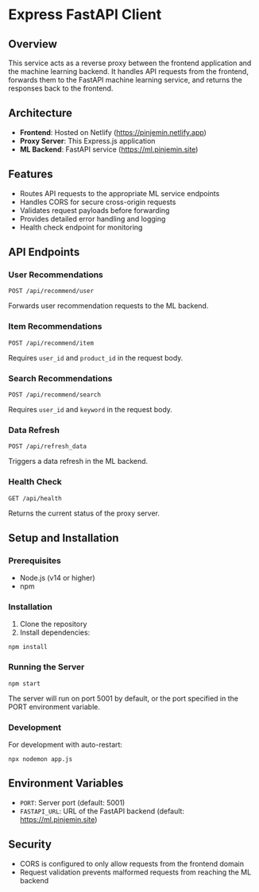 # Express FastAPI Client

## Overview
This service acts as a reverse proxy between the frontend application and the machine learning backend. It handles API requests from the frontend, forwards them to the FastAPI machine learning service, and returns the responses back to the frontend.

## Architecture
- **Frontend**: Hosted on Netlify (https://pinjemin.netlify.app)
- **Proxy Server**: This Express.js application
- **ML Backend**: FastAPI service (https://ml.pinjemin.site)

## Features
- Routes API requests to the appropriate ML service endpoints
- Handles CORS for secure cross-origin requests
- Validates request payloads before forwarding
- Provides detailed error handling and logging
- Health check endpoint for monitoring

## API Endpoints

### User Recommendations
```
POST /api/recommend/user
```
Forwards user recommendation requests to the ML backend.

### Item Recommendations
```
POST /api/recommend/item
```
Requires `user_id` and `product_id` in the request body.

### Search Recommendations
```
POST /api/recommend/search
```
Requires `user_id` and `keyword` in the request body.

### Data Refresh
```
POST /api/refresh_data
```
Triggers a data refresh in the ML backend.

### Health Check
```
GET /api/health
```
Returns the current status of the proxy server.

## Setup and Installation

### Prerequisites
- Node.js (v14 or higher)
- npm

### Installation
1. Clone the repository
2. Install dependencies:
```
npm install
```

### Running the Server
```
npm start
```
The server will run on port 5001 by default, or the port specified in the PORT environment variable.

### Development
For development with auto-restart:
```
npx nodemon app.js
```

## Environment Variables
- `PORT`: Server port (default: 5001)
- `FASTAPI_URL`: URL of the FastAPI backend (default: https://ml.pinjemin.site)

## Security
- CORS is configured to only allow requests from the frontend domain
- Request validation prevents malformed requests from reaching the ML backend